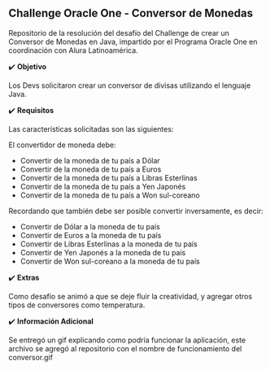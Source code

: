 <h2>Challenge Oracle One - Conversor de Monedas</h2>

Repositorio de la resolución del desafío del Challenge de crear un Conversor de Monedas en Java,
impartido por el Programa Oracle One en coordinación con Alura Latinoamérica.

✔️ **Objetivo**

Los Devs solicitaron crear un conversor de divisas utilizando el lenguaje Java.

✔️ **Requisitos**

Las características solicitadas son las siguientes:

El convertidor de moneda debe:

 - Convertir de la moneda de tu país a Dólar
 - Convertir de la moneda de tu país a Euros
 - Convertir de la moneda de tu país a Libras Esterlinas
 - Convertir de la moneda de tu país a Yen Japonés
 - Convertir de la moneda de tu país a Won sul-coreano

Recordando que también debe ser posible convertir inversamente, es decir:

 - Convertir de Dólar a la moneda de tu país
 - Convertir de Euros a la moneda de tu país
 - Convertir de Libras Esterlinas a la moneda de tu país
 - Convertir de Yen Japonés a la moneda de tu país
 - Convertir de Won sul-coreano a la moneda de tu país

✔️ **Extras**

Como desafío se animó a que se deje fluir la creatividad, y agregar otros tipos de conversores como temperatura.

✔️ **Información Adicional**

Se entregó un gif explicando como podría funcionar la aplicación, este archivo se agregó al repositorio con el nombre de funcionamiento del conversor.gif